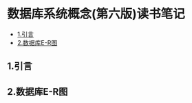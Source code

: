 # 数据库系统概念(第六版)读书笔记

<!-- vim-markdown-toc Marked -->

* [1.引言](#1.引言)
* [2.数据库E-R图](#2.数据库e-r图)

<!-- vim-markdown-toc -->

## 1.引言

## 2.数据库E-R图

